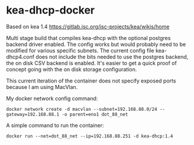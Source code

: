 # kea-dhcp-docker
Based on kea 1.4 https://gitlab.isc.org/isc-projects/kea/wikis/home

Multi stage build that compiles kea-dhcp with the optional postgres backend driver enabled.  The config works but
would probably need to be modified for various specific subnets.  The current config file kea-dhcp4.conf does not include the bits needed
to use the postgres backend, the on disk CSV backend is enabled.  It's easier to get a quick proof of concept going with the on disk storage
configuration.

This current iteration of the container does not specify exposed ports because I am using MacVlan.

My docker network config command:

`docker network create -d macvlan --subnet=192.168.88.0/24 --gateway=192.168.88.1 -o parent=eno1 dot_88_net`


A simple command to run the container:

`docker run --net=dot_88_net --ip=192.168.88.251 -d kea-dhcp:1.4`
